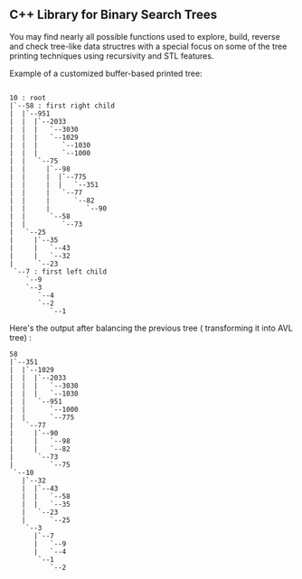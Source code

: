 
## C++ Library for Binary Search Trees

You may find nearly all possible functions used to explore, build, reverse and check tree-like data structres with a special 
focus on some of the tree printing techniques using recursivity and STL features.

Example of a customized buffer-based printed tree:

```

10 : root
|`--58 : first right child
|  |`--951
|  |  |`--2033
|  |  |   `--3030
|  |  |   `--1029
|  |  |      `--1030
|  |  |      `--1000
|  |   `--75
|  |     |`--98
|  |     |  |`--775
|  |     |  |   `--351
|  |     |   `--77
|  |     |      `--82
|  |     |         `--90
|  |      `--58
|  |         `--73
|   `--25
|     |`--35
|     |   `--43
|     |   `--32
|      `--23
 `--7 : first left child
    `--9
    `--3
       `--4
       `--2
          `--1

```
Here's the output after balancing the previous tree ( transforming it into AVL tree) :
```
58
|`--351
|  |`--1029
|  |  |`--2033
|  |  |   `--3030
|  |  |   `--1030
|  |   `--951
|  |      `--1000
|  |      `--775
|   `--77
|     |`--90
|     |   `--98
|     |   `--82
|      `--73
|         `--75
 `--10
   |`--32
   |  |`--43
   |  |   `--58
   |  |   `--35
   |   `--23
   |      `--25
    `--3
      |`--7
      |   `--9
      |   `--4
       `--1
          `--2
```
